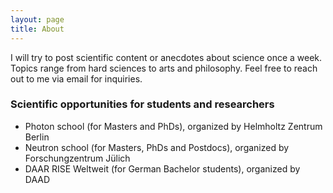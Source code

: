 ```yaml
---
layout: page
title: About
---
```


I will try to post scientific content or anecdotes about science once a week. 
Topics range from hard sciences to arts and philosophy. 
Feel free to reach out to me via email for inquiries.

### Scientific opportunities for students and researchers

- Photon school (for Masters and PhDs), organized by Helmholtz Zentrum Berlin
- Neutron school (for Masters, PhDs and Postdocs), organized by Forschungzentrum Jülich
- DAAR RISE Weltweit (for German Bachelor students), organized by DAAD

